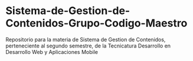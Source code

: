 # Sistema-de-Gestion-de-Contenidos-Grupo-Codigo-Maestro
Repositorio para la materia de Sistema de Gestion de Contenidos, perteneciente al segundo semestre, de la Tecnicatura Desarrollo en Desarrollo Web y Aplicaciones Mobile
